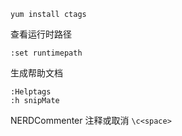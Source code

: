 `yum install ctags`

查看运行时路径

`:set runtimepath`

生成帮助文档
```
:Helptags
:h snipMate
```

NERDCommenter 注释或取消
`\c<space>`
